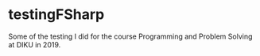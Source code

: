 # testingFSharp
Some of the testing I did for the course Programming and Problem Solving at DIKU in 2019.
